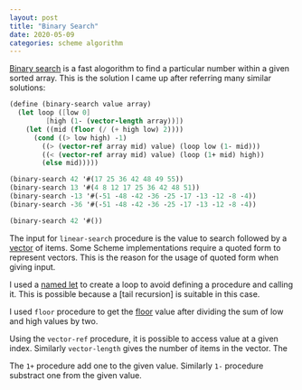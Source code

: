 ```yaml
---
layout: post
title: "Binary Search"
date: 2020-05-09
categories: scheme algorithm
---
```


[Binary search][binary-search] is a fast alogorithm to find a particular number
within a given sorted array.  This is the solution I came up after referring
many similar solutions:

```scheme
(define (binary-search value array)
  (let loop ([low 0]
	     [high (1- (vector-length array))])
    (let ((mid (floor (/ (+ high low) 2))))
      (cond ((> low high) -1)
	    ((> (vector-ref array mid) value) (loop low (1- mid)))
	    ((< (vector-ref array mid) value) (loop (1+ mid) high))
	    (else mid)))))

(binary-search 42 '#(17 25 36 42 48 49 55))
(binary-search 13 '#(4 8 12 17 25 36 42 48 51))
(binary-search -13 '#(-51 -48 -42 -36 -25 -17 -13 -12 -8 -4))
(binary-search -36 '#(-51 -48 -42 -36 -25 -17 -13 -12 -8 -4))

(binary-search 42 '#())
```

The input for `linear-search` procedure is the value to search followed by a
[vector] of items.  Some Scheme implementations require a quoted form to represent
vectors.  This is the reason for the usage of quoted form when giving input.

I used a [named let] to create a loop to avoid defining a procedure and calling
it.  This is possible because a [tail recursion] is suitable in this case.

I used `floor` procedure to get the [floor] value after dividing the sum of low
and high values by two.

Using the `vector-ref` procedure, it is possible to access value at a given
index. Similarly `vector-length` gives the number of items in the vector.  The

The `1+` procedure add one to the given value.  Similarly `1-` procedure
substract one from the given value.

[binary-search]: https://en.wikipedia.org/wiki/Binary_search_algorithm
[vector]: https://www.gnu.org/software/guile/manual/html_node/Vectors.html
[named let]: https://stackoverflow.com/questions/31909121/how-does-the-named-let-in-the-form-of-a-loop-work
[tail call recursion]: https://en.wikipedia.org/wiki/Tail_call
[floor]: https://en.wikipedia.org/wiki/Floor_and_ceiling_functions
